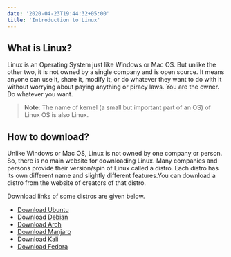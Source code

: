 ```yaml
---
date: '2020-04-23T19:44:32+05:00'
title: 'Introduction to Linux'
---
```


## What is Linux?
Linux is an Operating System just like Windows or Mac OS. But unlike the other two, it is not owned by a single company and is open source. It means anyone can use it, share it, modify it, or do whatever they want to do with it without worrying about paying anything or piracy laws. You are the owner. Do whatever you want.

> **Note**: The name of kernel (a small but important part of an OS) of Linux OS is also Linux.

## How to download?

Unlike Windows or Mac OS, Linux is not owned by one company or person. So, there is no main website for downloading Linux. Many companies and persons provide their version/spin of Linux called a distro. Each distro has its own different name and slightly different features.You can download a distro from the website of creators of that distro.

Download links of some distros are given below.

* [Download Ubuntu](https://ubuntu.com/download/desktop)
* [Download Debian](https://cdimage.debian.org/debian-cd/current-live/amd64/iso-hybrid/)
* [Download Arch](https://mirror.rackspace.com/archlinux/iso/latest/archlinux-x86_64.iso)
* [Download Manjaro](https://manjaro.org/products/download/x86)
* [Download Kali](https://www.kali.org/downloads/)
* [Download Fedora](https://getfedora.org/en/workstation/download/)
